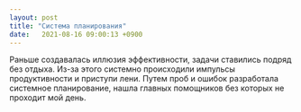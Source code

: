 ```yaml
---
layout: post
title: "Система планирования"
date:   2021-08-16 09:00:13 +0900
---
```


Раньше создавалась иллюзия эффективности, задачи ставились подряд без отдыха. Из-за этого системно происходили импульсы продуктивности и приступи лени. Путем проб и ошибок разработала системное планирование, нашла главных помощников без которых не проходит мой день.

